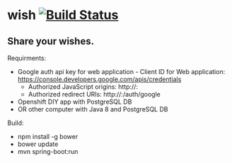 wish
[![Build Status](https://travis-ci.org/schimanx/wish.svg?branch=master)](https://travis-ci.org/schimanx/wish)
====
Share your wishes.
----
Requirments:
- Google auth api key for web application - Client ID for Web application: https://console.developers.google.com/apis/credentials
  - Authorized JavaScript origins: http://<host>:<port>
  - Authorized redirect URIs: http://<host>:<port>/auth/google
- Openshift DIY app with PostgreSQL DB
- OR other computer with Java 8 and PostgreSQL DB

Build:
- npm install -g bower
- bower update
- mvn spring-boot:run
